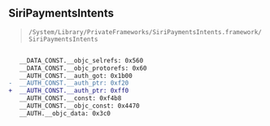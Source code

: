 ## SiriPaymentsIntents

> `/System/Library/PrivateFrameworks/SiriPaymentsIntents.framework/SiriPaymentsIntents`

```diff

   __DATA_CONST.__objc_selrefs: 0x560
   __DATA_CONST.__objc_protorefs: 0x60
   __AUTH_CONST.__auth_got: 0x1b00
-  __AUTH_CONST.__auth_ptr: 0xf20
+  __AUTH_CONST.__auth_ptr: 0xff0
   __AUTH_CONST.__const: 0xf4b8
   __AUTH_CONST.__objc_const: 0x4470
   __AUTH.__objc_data: 0x3c0

```
